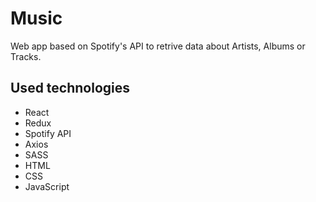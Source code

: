 # Music

Web app based on Spotify's API to retrive data about Artists, Albums or Tracks.

## Used technologies

- React
- Redux
- Spotify API
- Axios
- SASS
- HTML
- CSS
- JavaScript
